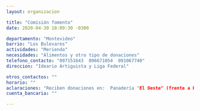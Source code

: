 ```yaml
---
layout: organizacion

title: "Comisión fomento"
date: 2020-04-30 18:09:30 -0300

departamento: "Montevideo"
barrio: "Los Bulevares"
actividades: "Merienda"
necesidades: "Alimentos y otro tipo de donaciones"
telefono_contacto: "097151643  096671054  091067740"
direccion: "Ideario Artiguista y Liga Federal"

otros_contactos: ""
horario: ""
aclaraciones: "Reciben donaciones en:  Panadería "El Oeste" (frente a Red Market);   Ferretería "El Destino (I. Artiguista 1865)  Almacén "El Nogal" (Cimarrones 7655)"
cuenta_bancaria: ""

---
```

